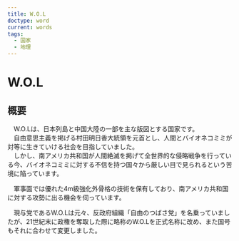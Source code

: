 ```yaml
---
title: W.O.L
doctype: word
current: words
tags:
  - 国家
  - 地理
---
```

# W.O.L

## 概要
　W.O.Lは、日本列島と中国大陸の一部を主な版図とする国家です。  
　自由意思主義を掲げる村田明日香大統領を元首とし、人間とバイオネコミミが対等に生きていける社会を目指していました。  
　しかし、南アメリカ共和国が人間絶滅を掲げて全世界的な侵略戦争を行っている今、バイオネコミミに対する不信を持つ国々から厳しい目で見られるという苦境に陥っています。

　軍事面では優れた4m級強化外骨格の技術を保有しており、南アメリカ共和国に対する攻勢に出る機会を伺っています。

　現与党であるW.O.Lは元々、反政府組織「自由のつばさ党」を名乗っていましたが、21世紀末に政権を奪取した際に略称のW.O.Lを正式名称に改め、また国号もそれに合わせて変更しました。

